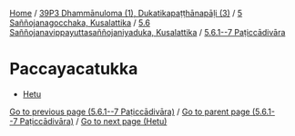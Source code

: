 
[Home](/) / [39P3 Dhammānuloma (1), Dukatikapaṭṭhānapāḷi (3)](../../../../39P3.md) / [5 Saññojanagocchaka, Kusalattika](../../../5.md) / [5.6 Saññojanavippayuttasaññojaniyaduka, Kusalattika](../../5.6.md) / [5.6.1--7 Paṭiccādivāra](../5.6.1--7.md)

# Paccayacatukka

* [Hetu](Paccayacatukka/Hetu.md)

[Go to previous page (5.6.1--7 Paṭiccādivāra)](../5.6.1--7.md) / [Go to parent page (5.6.1--7 Paṭiccādivāra)](../5.6.1--7.md) / [Go to next page (Hetu)](Paccayacatukka/Hetu.md)


